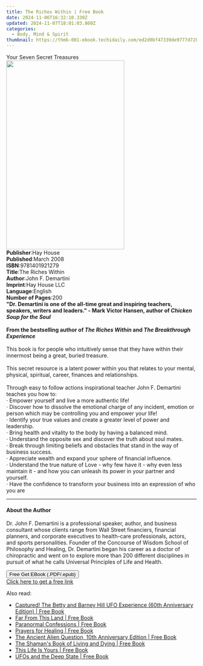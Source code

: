 ```yaml
---
title: The Riches Within | Free Book
date: 2024-11-06T16:32:10.330Z
updated: 2024-11-07T18:01:03.860Z
categories:
  - Body, Mind & Spirit
thumbnail: https://thmb-001-ebook.techidaily.com/ed2d0bf47339de9777d7285bba575c0cb80c34f5b652238c51641a82e6ddb4d7.jpg
---
```

<main id="book-container">
  <div class="flex flex-col">
    <div class="book-brief flex-1 py-6 px-4 sm:p-6 md:py-10 md:px-8">
      <!-- brief-->
      <div class="book-brief-main">Your Seven Secret Treasures</div>
    </div>
    <div
      class="book-meta-info flex-1 grid gap-4 col-start-1 col-end-3 row-start-1 sm:mb-6 sm:grid-cols-4 lg:gap-6 lg:col-start-2 lg:row-end-6 lg:row-span-6 lg:mb-0"
    >
      <div
        class="book-meta-info-left place-content-center mt-4 p-4 text-sm leading-6 col-start-2 col-span-2 dark:text-slate-400"
      >
        <img
          class="w-full h-500 object-cover rounded-lg sm:h-255 sm:col-span-2 lg:col-span-full"
          src="https://img-001-ebook.techidaily.com/af8bf38fdc90d0a25e32a52a3415300379c85b713289d3e58645b255d21c3e0e.jpg"
          alt=""
          width="312"
          height="500"
        />
      </div>
      <div
        class="book-meta-info-right mt-2 col-start-1 row-start-2 col-span-3 self-center"
      >
        <!-- meta data  -->
        <div class="flex flex-col px-4 md:px-8">
          <div class="flex-1">
            <strong>Publisher</strong>:<span class="px-2">Hay House</span>
          </div>
          <div class="flex-1">
            <strong>Published</strong>:<span class="px-2">March 2008</span>
          </div>
          <div class="flex-1">
            <strong>ISBN</strong>:<span class="px-2">9781401921279</span>
          </div>
          <div class="flex-1">
            <strong>Title</strong>:<span class="px-2">The Riches Within</span>
          </div>
          <div class="flex-1">
            <strong>Author</strong>:<span class="px-2">John F. Demartini</span>
          </div>
          <div class="flex-1">
            <strong>Imprint</strong>:<span class="px-2">Hay House LLC</span>
          </div>
          <div class="flex-1">
            <strong>Language</strong>:<span class="px-2">English</span>
          </div>
          <div class="flex-1">
            <strong>Number of Pages</strong>:<span class="px-2">200</span>
          </div>
        </div>
      </div>
    </div>
    <div class="book-description flex-1 py-6 px-4 sm:p-6 md:py-10 md:px-8">
      <div class="book-description-main">
        <div accordion-content="" id="description">
          <b
            >"Dr. Demartini is one of the all-time great and inspiring teachers,
            speakers, writers and leaders." - Mark Victor Hansen, author of
            <i>Chicken Soup for the Soul</i><br /></b
          ><br />
          <b
            >From the bestselling author of <i>The Riches Within</i> and
            <i>The Breakthrough Experience</i><br /></b
          ><br />This book is for people who intuitively sense that they have
          within their innermost being a great, buried treasure.
          <br /><br />This secret resource is a latent power within you that
          relates to your mental, physical, spiritual, career, finances and
          relationships. <br /><br />Through easy to follow actions
          inspirational teacher John F. Demartini teaches you how to:<br />
          · Empower yourself and live a more authentic life! <br />· Discover
          how to dissolve the emotional charge of any incident, emotion or
          person which may be controlling you and empower your life! <br />·
          Identify your true values and create a greater level of power and
          leadership. <br />· Bring health and vitality to the body by having a
          balanced mind. <br />· Understand the opposite sex and discover the
          truth about soul mates.<br />· Break through limiting beliefs and
          obstacles that stand in the way of business success. <br />·
          Appreciate wealth and expand your sphere of financial influence.
          <br />· Understand the true nature of Love - why few have it - why
          even less maintain it - and how you can unleash its power in your
          partner and yourself.<br />· Have the confidence to transform your
          business into an expression of who you are
        </div>
        <div class="accordion-fader"></div>
      </div>
    </div>
    <div class="book-excerpts flex-1 py-6 px-4 sm:p-6 md:py-10 md:px-8">
      <!-- excerpts-->
      <div class="book-excerpts-main">
        <hr />
        <h4 class="placeholder placeholder-heading">
          <span>About the Author</span>
        </h4>
        <p>
          Dr. John F. Demartini is a professional speaker, author, and business
          consultant whose clients range from Wall Street financiers, financial
          planners, and corporate executives to health-care professionals,
          actors, and sports personalities. Founder of the Concourse of Wisdom
          School of Philosophy and Healing, Dr. Demartini began his career as a
          doctor of chiropractic and went on to explore more than 200 different
          disciplines in pursuit of what he calls Universal Principles of Life
          and Health.
        </p>
      </div>
    </div>
    <div
      class="book-about-author flex-1 py-6 px-4 sm:p-6 md:py-10 md:px-8"
    ></div>
    <div class="book-free-get flex-1 py-6 px-4 sm:p-6 md:py-10 md:px-8">
      <button
        id="btn-free-get"
        class="bg-blue-500 hover:bg-blue-700 text-white font-bold py-2 px-4 rounded"
      >
        Free Get EBook (.PDF/.epub)
      </button>
      <div id="countdown-display" class="px-2 text-lg mt-2"></div>
      <a
        id="free-link"
        class="hidden bg-blue-500 hover:bg-blue-700 text-white font-bold py-2 px-4 rounded"
        href="https://www.ebooks.com/en-us/book/96317049/the-riches-within/john-f-demartini/"
        target="_blank"
        >Click here to get a free link</a
      >
    </div>
    <script>
      let countdownTime = 0;
      let countdownInterval = null;
      document
        .getElementById('btn-free-get')
        .addEventListener('click', startCountdown);
      function startCountdown() {
        countdownTime = new Date().getTime() + 60000 * 3;
        countdownInterval = setInterval(updateCountdown, 1000);
        document.getElementById('btn-free-get').disabled = true;
        document
          .getElementById('btn-free-get')
          .classList.add('bg-gray-500', 'cursor-not-allowed');
      }
      function updateCountdown() {
        let currentTime = new Date().getTime();
        let timeLeft = countdownTime - currentTime;
        let secondsLeft = Math.floor(timeLeft / 1000);
        document.getElementById('countdown-display').innerHTML =
          `Remaining time: ${secondsLeft} seconds.`;
        if (secondsLeft <= 0) {
          clearInterval(countdownInterval);
          document.getElementById('btn-free-get').classList.add('hidden');
          document.getElementById('free-link').classList.remove('hidden');
          document.getElementById('countdown-display').innerHTML = '';
        }
      }
    </script>
  </div>
</main>

<ins class="adsbygoogle"
      style="display:block"
      data-ad-client="ca-pub-7571918770474297"
      data-ad-slot="8358498916"
      data-ad-format="auto"
      data-full-width-responsive="true"></ins>
    

<span class="atpl-alsoreadstyle">Also read:</span>
<div><ul>
<li><a href="https://novels-ebooks.techidaily.com/210117957-9781632657480-captured-the-betty-and-barney-hill-ufo-experience-60th-anniversary-edition/"><u>Captured! The Betty and Barney Hill UFO Experience (60th Anniversary Edition) | Free Book</u></a></li>
<li><a href="https://novels-ebooks.techidaily.com/210117955-9780892546893-far-from-this-land/"><u>Far From This Land | Free Book</u></a></li>
<li><a href="https://novels-ebooks.techidaily.com/210117962-9781612834658-paranormal-confessions/"><u>Paranormal Confessions | Free Book</u></a></li>
<li><a href="https://novels-ebooks.techidaily.com/210114276-9781642502893-prayers-for-healing/"><u>Prayers for Healing | Free Book</u></a></li>
<li><a href="https://novels-ebooks.techidaily.com/210117960-9781632657428-the-ancient-alien-question-10th-anniversary-edition/"><u>The Ancient Alien Question, 10th Anniversary Edition | Free Book</u></a></li>
<li><a href="https://novels-ebooks.techidaily.com/210117956-9781612834665-the-shamans-book-of-living-and-dying/"><u>The Shaman's Book of Living and Dying | Free Book</u></a></li>
<li><a href="https://novels-ebooks.techidaily.com/210117964-9781612834481-this-life-is-yours/"><u>This Life Is Yours | Free Book</u></a></li>
<li><a href="https://novels-ebooks.techidaily.com/210117966-9781632657459-ufos-and-the-deep-state/"><u>UFOs and the Deep State | Free Book</u></a></li>
</ul></div>

